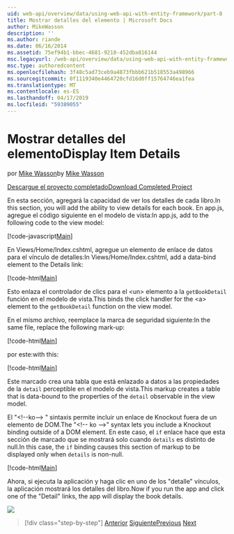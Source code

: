 ```yaml
---
uid: web-api/overview/data/using-web-api-with-entity-framework/part-8
title: Mostrar detalles del elemento | Microsoft Docs
author: MikeWasson
description: ''
ms.author: riande
ms.date: 06/16/2014
ms.assetid: 75ef94b1-bbec-4681-9210-452dba816144
msc.legacyurl: /web-api/overview/data/using-web-api-with-entity-framework/part-8
msc.type: authoredcontent
ms.openlocfilehash: 3f48c5ad73ceb9a4873fbbb621b518553a498966
ms.sourcegitcommit: 0f1119340e4464720cfd16d0ff15764746ea1fea
ms.translationtype: MT
ms.contentlocale: es-ES
ms.lasthandoff: 04/17/2019
ms.locfileid: "59389055"
---
```

# <a name="display-item-details"></a><span data-ttu-id="9e9d6-102">Mostrar detalles del elemento</span><span class="sxs-lookup"><span data-stu-id="9e9d6-102">Display Item Details</span></span>

<span data-ttu-id="9e9d6-103">por [Mike Wasson](https://github.com/MikeWasson)</span><span class="sxs-lookup"><span data-stu-id="9e9d6-103">by [Mike Wasson](https://github.com/MikeWasson)</span></span>

[<span data-ttu-id="9e9d6-104">Descargue el proyecto completado</span><span class="sxs-lookup"><span data-stu-id="9e9d6-104">Download Completed Project</span></span>](https://github.com/MikeWasson/BookService)

<span data-ttu-id="9e9d6-105">En esta sección, agregará la capacidad de ver los detalles de cada libro.</span><span class="sxs-lookup"><span data-stu-id="9e9d6-105">In this section, you will add the ability to view details for each book.</span></span> <span data-ttu-id="9e9d6-106">En app.js, agregue el código siguiente en el modelo de vista:</span><span class="sxs-lookup"><span data-stu-id="9e9d6-106">In app.js, add to the following code to the view model:</span></span>

[!code-javascript[Main](part-8/samples/sample1.js)]

<span data-ttu-id="9e9d6-107">En Views/Home/Index.cshtml, agregue un elemento de enlace de datos para el vínculo de detalles:</span><span class="sxs-lookup"><span data-stu-id="9e9d6-107">In Views/Home/Index.cshtml, add a data-bind element to the Details link:</span></span>

[!code-html[Main](part-8/samples/sample2.html?highlight=5)]

<span data-ttu-id="9e9d6-108">Esto enlaza el controlador de clics para el &lt;un&gt; elemento a la `getBookDetail` función en el modelo de vista.</span><span class="sxs-lookup"><span data-stu-id="9e9d6-108">This binds the click handler for the &lt;a&gt; element to the `getBookDetail` function on the view model.</span></span>

<span data-ttu-id="9e9d6-109">En el mismo archivo, reemplace la marca de seguridad siguiente:</span><span class="sxs-lookup"><span data-stu-id="9e9d6-109">In the same file, replace the following mark-up:</span></span>

[!code-html[Main](part-8/samples/sample3.html)]

<span data-ttu-id="9e9d6-110">por este:</span><span class="sxs-lookup"><span data-stu-id="9e9d6-110">with this:</span></span>

[!code-html[Main](part-8/samples/sample4.html)]

<span data-ttu-id="9e9d6-111">Este marcado crea una tabla que está enlazado a datos a las propiedades de la `detail` perceptible en el modelo de vista.</span><span class="sxs-lookup"><span data-stu-id="9e9d6-111">This markup creates a table that is data-bound to the properties of the `detail` observable in the view model.</span></span>

<span data-ttu-id="9e9d6-112">El "&lt;!--ko--&gt; &quot; sintaxis permite incluir un enlace de Knockout fuera de un elemento de DOM.</span><span class="sxs-lookup"><span data-stu-id="9e9d6-112">The "&lt;!-- ko --&gt;&quot; syntax lets you include a Knockout binding outside of a DOM element.</span></span> <span data-ttu-id="9e9d6-113">En este caso, el `if` enlace hace que esta sección de marcado que se mostrará solo cuando `details` es distinto de null.</span><span class="sxs-lookup"><span data-stu-id="9e9d6-113">In this case, the `if` binding causes this section of markup to be displayed only when `details` is non-null.</span></span>

[!code-html[Main](part-8/samples/sample5.html)]

<span data-ttu-id="9e9d6-114">Ahora, si ejecuta la aplicación y haga clic en uno de los &quot;detalle&quot; vínculos, la aplicación mostrará los detalles del libro.</span><span class="sxs-lookup"><span data-stu-id="9e9d6-114">Now if you run the app and click one of the &quot;Detail&quot; links, the app will display the book details.</span></span>

[![](part-8/_static/image2.png)](part-8/_static/image1.png)

> [!div class="step-by-step"]
> <span data-ttu-id="9e9d6-115">[Anterior](part-7.md)
> [Siguiente](part-9.md)</span><span class="sxs-lookup"><span data-stu-id="9e9d6-115">[Previous](part-7.md)
[Next](part-9.md)</span></span>
